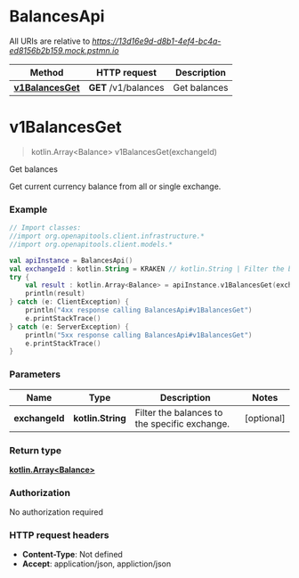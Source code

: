 # BalancesApi

All URIs are relative to *https://13d16e9d-d8b1-4ef4-bc4a-ed8156b2b159.mock.pstmn.io*

Method | HTTP request | Description
------------- | ------------- | -------------
[**v1BalancesGet**](BalancesApi.md#v1BalancesGet) | **GET** /v1/balances | Get balances


<a name="v1BalancesGet"></a>
# **v1BalancesGet**
> kotlin.Array&lt;Balance&gt; v1BalancesGet(exchangeId)

Get balances

Get current currency balance from all or single exchange.

### Example
```kotlin
// Import classes:
//import org.openapitools.client.infrastructure.*
//import org.openapitools.client.models.*

val apiInstance = BalancesApi()
val exchangeId : kotlin.String = KRAKEN // kotlin.String | Filter the balances to the specific exchange.
try {
    val result : kotlin.Array<Balance> = apiInstance.v1BalancesGet(exchangeId)
    println(result)
} catch (e: ClientException) {
    println("4xx response calling BalancesApi#v1BalancesGet")
    e.printStackTrace()
} catch (e: ServerException) {
    println("5xx response calling BalancesApi#v1BalancesGet")
    e.printStackTrace()
}
```

### Parameters

Name | Type | Description  | Notes
------------- | ------------- | ------------- | -------------
 **exchangeId** | **kotlin.String**| Filter the balances to the specific exchange. | [optional]

### Return type

[**kotlin.Array&lt;Balance&gt;**](Balance.md)

### Authorization

No authorization required

### HTTP request headers

 - **Content-Type**: Not defined
 - **Accept**: application/json, appliction/json

